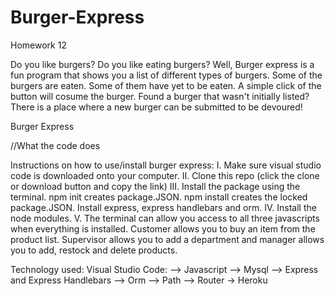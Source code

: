 # Burger-Express
Homework 12

Do you like burgers? Do you like eating burgers? Well, Burger express is a fun program that shows you a list of different types of burgers. Some of the burgers are eaten. Some of them have yet to be eaten. A simple click of the button will cosume the burger. Found a burger that wasn't initially listed? There is a place where a new burger can be submitted to be devoured! 

Burger Express 

//What the code does

Instructions on how to use/install burger express: 
I. Make sure visual studio code is downloaded onto your computer. 
II. Clone this repo (click the clone or download button and copy the link) 
III. Install the package using the terminal. npm init creates package.JSON. npm install creates the locked package.JSON. Install express, express handlebars and orm. 
IV. Install the node modules.
 V. The terminal can allow you access to all three javascripts when everything is installed. Customer allows you to buy an item from the product list. Supervisor allows you to add a department and manager allows you to add, restock and delete products.

Technology used: Visual Studio Code: 
--> Javascript 
--> Mysql
--> Express and Express Handlebars
--> Orm
--> Path 
--> Router
-> Heroku

